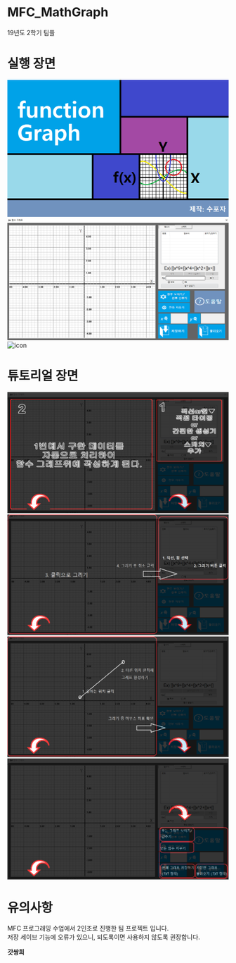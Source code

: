 # MFC_MathGraph
19년도 2학기 팀플

# 실행 장면
![img](/res/Title.bmp/)
![main](/main.PNG/)
![icon](/res/ICON_FX.ico/)

# 튜토리얼 장면

![img1](/tutoring1.PNG/)
![img2](/tutoring2.PNG/)
![img3](/tutoring3.PNG/)
![img4](/tutoring4.PNG/)

# 유의사항
MFC 프로그래밍 수업에서 2인조로 진행한 팀 프로젝트 입니다.    
저장 세이브 기능에 오류가 있으니, 되도록이면 사용하지 않도록 권장합니다.   

**갓쌍희**

